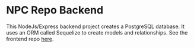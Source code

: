 # NPC Repo Backend
This NodeJs/Express backend project creates a PostgreSQL database. It uses an ORM called Sequelize to create models and relationships. See the frontend repo [here](https://github.com/CaseyCameron/npc-repo-front). 
